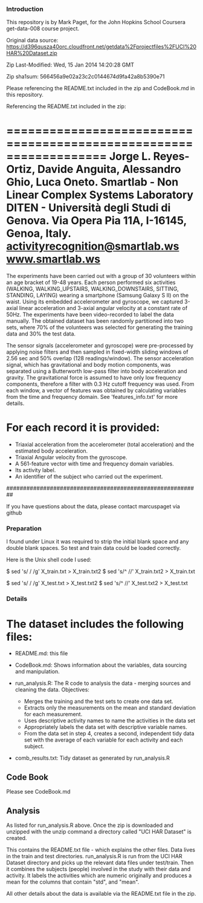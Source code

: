 ### Introduction

This repository is by Mark Paget, for the John Hopkins School Coursera get-data-008 course project.

Original data source: https://d396qusza40orc.cloudfront.net/getdata%2Fprojectfiles%2FUCI%20HAR%20Dataset.zip

Zip Last-Modified: Wed, 15 Jan 2014 14:20:28 GMT

Zip sha1sum: 566456a9e02a23c2c0144674d9fa42a8b5390e71

Please referencing the README.txt included in the zip and CodeBook.md in this repository.

Referencing the README.txt included in the zip:

==================================================================
Jorge L. Reyes-Ortiz, Davide Anguita, Alessandro Ghio, Luca Oneto.
Smartlab - Non Linear Complex Systems Laboratory
DITEN - Università degli Studi di Genova.
Via Opera Pia 11A, I-16145, Genoa, Italy.
activityrecognition@smartlab.ws
www.smartlab.ws
==================================================================

The experiments have been carried out with a group of 30 volunteers within an age bracket of 19-48 years. Each person performed six activities (WALKING, WALKING_UPSTAIRS, WALKING_DOWNSTAIRS, SITTING, STANDING, LAYING) wearing a smartphone (Samsung Galaxy S II) on the waist. Using its embedded accelerometer and gyroscope, we captured 3-axial linear acceleration and 3-axial angular velocity at a constant rate of 50Hz. The experiments have been video-recorded to label the data manually. The obtained dataset has been randomly partitioned into two sets, where 70% of the volunteers was selected for generating the training data and 30% the test data.

The sensor signals (accelerometer and gyroscope) were pre-processed by applying noise filters and then sampled in fixed-width sliding windows of 2.56 sec and 50% overlap (128 readings/window). The sensor acceleration signal, which has gravitational and body motion components, was separated using a Butterworth low-pass filter into body acceleration and gravity. The gravitational force is assumed to have only low frequency components, therefore a filter with 0.3 Hz cutoff frequency was used. From each window, a vector of features was obtained by calculating variables from the time and frequency domain. See 'features_info.txt' for more details.

For each record it is provided:
======================================

- Triaxial acceleration from the accelerometer (total acceleration) and the estimated body acceleration.
- Triaxial Angular velocity from the gyroscope.
- A 561-feature vector with time and frequency domain variables.
- Its activity label.
- An identifier of the subject who carried out the experiment.


##########################################################


If you have questions about the data, please contact marcuspaget via github


### Preparation

I found under Linux it was required to strip the initial blank space and any double blank spaces. So test and train data could be loaded correctly.

Here is the Unix shell code I used:

$ sed 's/  / /g' X_train.txt > X_train.txt2
$ sed 's/^ //' X_train.txt2 > X_train.txt

$ sed 's/  / /g' X_test.txt > X_test.txt2
$ sed 's/^ //' X_test.txt2 > X_test.txt

### Details


The dataset includes the following files:
=========================================

- README.md: this file

- CodeBook.md: Shows information about the variables, data sourcing and manipulation.

- run_analysis.R: The R code to analysis the data - merging sources and cleaning the data. Objectives:

	* Merges the training and the test sets to create one data set.
	* Extracts only the measurements on the mean and standard deviation for each measurement. 
	* Uses descriptive activity names to name the activities in the data set
	* Appropriately labels the data set with descriptive variable names. 
	* From the data set in step 4, creates a second, independent tidy data set with the average of each variable for each activity and each subject.


- comb_results.txt: Tidy dataset as generated by run_analysis.R

## Code Book

Please see CodeBook.md

## Analysis

As listed for run_analysis.R above. Once the zip is downloaded and unzipped with the unzip command a directory called "UCI HAR Dataset" is created.

This contains the README.txt file - which explains the other files. Data lives in the train and test directories. run_analysis.R is run from the UCI HAR Dataset directory and picks up the relevant data files under test/train. Then it combines the subjects (people) involved in the study with their data and activity. It labels the activities which are numeric originally and produces a mean for the columns that contain "std", and "mean".

All other details about the data is available via the README.txt file in the zip.
